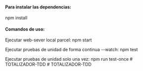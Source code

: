 #### Para instalar las dependencias:

npm install

#### Comandos de uso:

Ejecutar web-sever local parcel:
npm start

Ejecutar pruebas de unidad de forma continua --watch:
npm test

Ejecutar pruebas de unidad solo una vez:
npm run test-once
#   T O T A L I Z A D O R - T D D  
 #   T O T A L I Z A D O R - T D D  
 